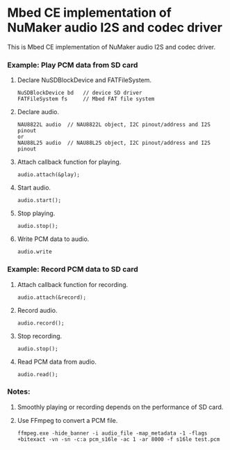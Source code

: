 # Mbed CE implementation of NuMaker audio I2S and codec driver

This is Mbed CE implementation of NuMaker audio I2S and codec driver.

### Example: Play PCM data from SD card

1. Declare NuSDBlockDevice and FATFileSystem.
    
    ```
    NuSDBlockDevice bd   // device SD driver
    FATFileSystem fs     // Mbed FAT file system
    ```
    
1. Declare audio.
    
    ```
    NAU8822L audio  // NAU8822L object, I2C pinout/address and I2S pinout
    or
    NAU88L25 audio  // NAU88L25 object, I2C pinout/address and I2S pinout
    ```
    
1. Attach callback function for playing.
    
    ```
    audio.attach(&play);
    ```
    
1. Start audio.
    
    ```
    audio.start();
    ```
    
1. Stop playing.
    
    ```
    audio.stop();
    ```
    
1. Write PCM data to audio.
    
    ```
    audio.write
    ```
    
### Example: Record PCM data to SD card

1. Attach callback function for recording.
    
    ```
    audio.attach(&record);
    ```
    
1. Record audio.
    
    ```
    audio.record();
    ```
    
1. Stop recording.
    
    ```
    audio.stop();
    ```
    
1. Read PCM data from audio.
    
    ```
    audio.read();
    ```
    
### Notes:

1. Smoothly playing or recording depends on the performance of SD card.

1. Use FFmpeg to convert a PCM file.
    
    ```
    ffmpeg.exe -hide_banner -i audio_file -map_metadata -1 -flags +bitexact -vn -sn -c:a pcm_s16le -ac 1 -ar 8000 -f s16le test.pcm
    ```
    